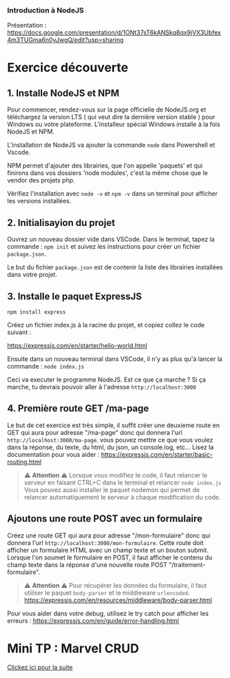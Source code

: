 ### Introduction à NodeJS

Présentation : https://docs.google.com/presentation/d/1ONt37sT6kANSkq8qx9jVX3Ubfex4m3TUGma6n0yJwgQ/edit?usp=sharing

# Exercice découverte

## 1. Installe NodeJS et NPM

Pour commencer, rendez-vous sur la page officielle de NodeJS.org et téléchargez la version LTS ( qui veut dire la dernière version stable ) pour Windows ou votre plateforme.
L'installeur spécial Windows installe à la fois NodeJS et NPM.

L'installation de NodeJS va ajouter la commande `node` dans Powershell et Vscode.

NPM permet d'ajouter des librairies, que l'on appelle 'paquets' et qui finirons dans vos dossiers 'node modules', c'est la même chose que le vendor des projets php.

Vérifiez l'installation avec `node -v` et `npm -v` dans un terminal pour afficher les versions installées.

## 2. Initialisayion du projet

Ouvrez un nouveau dossier vide dans VSCode.
Dans le terminal, tapez la commande : `npm init` et suivez les instructions pour créer un fichier `package.json`.

Le but du fichier `package.json` est de contenir la liste des librairies installées dans votre projet.

## 3. Installe le paquet ExpressJS

`npm install express`

Créez un fichier index.js à la racine du projet, et copiez collez le code suivant :

https://expressjs.com/en/starter/hello-world.html

Ensuite dans un nouveau terminal dans VSCode, il n'y as plus qu'à lancer la commande :
`node index.js`

Ceci va executer le programme NodeJS. Est ce que ça marche ?
Si ça marche, tu devrais pouvoir aller à l'adresse `http://localhost:3000`

## 4. Première route GET /ma-page

Le but de cet exercice est très simple, il suffit créer une deuxieme route en GET qui aura pour adresse
"/ma-page" donc qui donnera l'url `http://localhost:3000/ma-page`.
vous pouvez mettre ce que vous voulez dans la réponse, du texte, du html, du json, un console.log, etc...
Lisez la documentation pour vous aider : https://expressjs.com/en/starter/basic-routing.html

> ⚠️ **Attention** ⚠️
> Lorsque vous modifiez le code, il faut relancer le serveur en faisant CTRL+C dans le terminal et relancer `node index.js`
> Vous pouvez aussi installer le paquet nodemon qui permet de relancer automatiquement le serveur à chaque modification du code.

## Ajoutons une route POST avec un formulaire

Créez une route GET qui aura pour adresse "/mon-formulaire" donc qui donnera l'url `http://localhost:3000/mon-formulaire`.
Cette route doit afficher un formulaire HTML avec un champ texte et un bouton submit.
Lorsque l'on soumet le formulaire en POST, il faut afficher le contenu du champ texte dans la réponse d'une nouvelle route POST "/traitement-formulaire".

> ⚠️ **Attention** ⚠️
> Pour récupérer les données du formulaire, il faut utiliser le paquet `body-parser` et le middleware `urlencoded`.
> https://expressjs.com/en/resources/middleware/body-parser.html

Pour vous aider dans votre debug, utilisez le try catch pour afficher les erreurs :
https://expressjs.com/en/guide/error-handling.html

# Mini TP : Marvel CRUD

[Clickez ici pour la suite](./TP-Marvel-CRUD.md)
